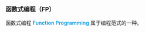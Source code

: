 ### 函数式编程（FP）

函数式编程 <span style="color: #0098e1; font-weight: 600;">Function Programming</span> 属于编程范式的一种。